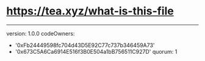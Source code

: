 # https://tea.xyz/what-is-this-file
---
version: 1.0.0
codeOwners:
  - '0xFb24449598fc704d43D5E92C77c737b346459A73'
  - '0x673C5A6Ca6914E516f3B0E504a1bB756511C927D'
quorum: 1
